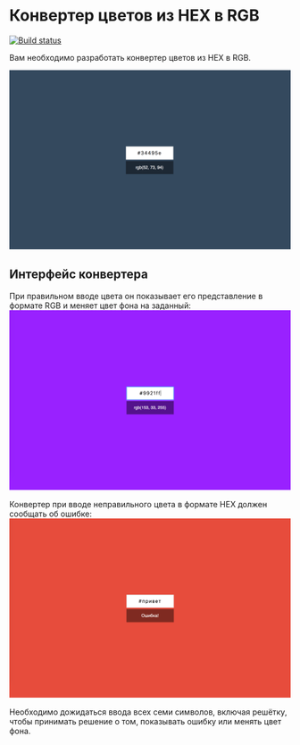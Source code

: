 Конвертер цветов из HEX в RGB
===

[![Build status](https://ci.appveyor.com/api/projects/status/rai365n6n4wubywv/branch/main?svg=true)](https://ci.appveyor.com/project/FutureofMankind/ra-converter/branch/main)

Вам необходимо разработать конвертер цветов из HEX в RGB.

![Конвертер цветов](pic/preview.png)

## Интерфейс конвертера

При правильном вводе цвета он показывает его представление в формате RGB и меняет цвет фона на заданный:
![Цвет](pic/color.png)

Конвертер при вводе неправильного цвета в формате HEX должен сообщать об ошибке:
![Ошибка](pic/error.png)

Необходимо дожидаться ввода всех семи символов, включая решётку, чтобы принимать решение о том, показывать ошибку или менять цвет фона.
